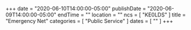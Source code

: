 +++
date = "2020-06-10T14:00:00-05:00"
publishDate = "2020-06-09T14:00:00-05:00"
endTime = ""
location = ""
ncs = [ "KE0LDS" ]
title = "Emergency Net"
categories = [ "Public Service" ]
dates = [ "" ]
+++
